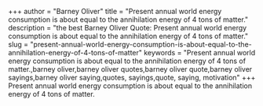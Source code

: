 +++
author = "Barney Oliver"
title = "Present annual world energy consumption is about equal to the annihilation energy of 4 tons of matter."
description = "the best Barney Oliver Quote: Present annual world energy consumption is about equal to the annihilation energy of 4 tons of matter."
slug = "present-annual-world-energy-consumption-is-about-equal-to-the-annihilation-energy-of-4-tons-of-matter"
keywords = "Present annual world energy consumption is about equal to the annihilation energy of 4 tons of matter.,barney oliver,barney oliver quotes,barney oliver quote,barney oliver sayings,barney oliver saying,quotes, sayings,quote, saying, motivation"
+++
Present annual world energy consumption is about equal to the annihilation energy of 4 tons of matter.
